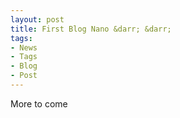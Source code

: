 ```yaml
---
layout: post
title: First Blog Nano &darr; &darr;
tags:
- News
- Tags
- Blog
- Post
---
```

More to come

